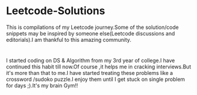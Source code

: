 
# Leetcode-Solutions

This is compilations of my Leetcode journey.Some of the solution/code snippets may be inspired by someone else(Leetcode discussions and editorials).I am thankful to this amazing community.
#
I started coding on DS & Algorithm from my 3rd year of college.I have continued this habit till now.Of course ,it helps me in cracking interviews.But it's more than that to me.I have started treating these problems like a crossword /sudoko puzzle.I enjoy them until I get stuck on single problem for days ;).It's my brain Gym!! 
